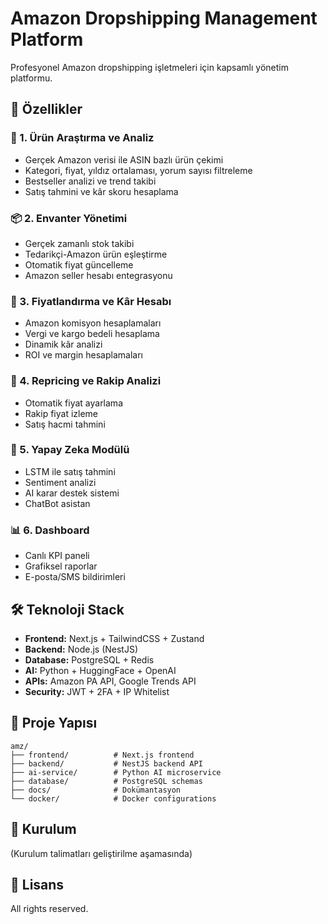 # Amazon Dropshipping Management Platform

Profesyonel Amazon dropshipping işletmeleri için kapsamlı yönetim platformu.

## 🚀 Özellikler

### 🧩 1. Ürün Araştırma ve Analiz
- Gerçek Amazon verisi ile ASIN bazlı ürün çekimi
- Kategori, fiyat, yıldız ortalaması, yorum sayısı filtreleme
- Bestseller analizi ve trend takibi
- Satış tahmini ve kâr skoru hesaplama

### 📦 2. Envanter Yönetimi
- Gerçek zamanlı stok takibi
- Tedarikçi-Amazon ürün eşleştirme
- Otomatik fiyat güncelleme
- Amazon seller hesabı entegrasyonu

### 💸 3. Fiyatlandırma ve Kâr Hesabı
- Amazon komisyon hesaplamaları
- Vergi ve kargo bedeli hesaplama
- Dinamik kâr analizi
- ROI ve margin hesaplamaları

### 🔁 4. Repricing ve Rakip Analizi
- Otomatik fiyat ayarlama
- Rakip fiyat izleme
- Satış hacmi tahmini

### 🧠 5. Yapay Zeka Modülü
- LSTM ile satış tahmini
- Sentiment analizi
- AI karar destek sistemi
- ChatBot asistan

### 📊 6. Dashboard
- Canlı KPI paneli
- Grafiksel raporlar
- E-posta/SMS bildirimleri

## 🛠 Teknoloji Stack

- **Frontend:** Next.js + TailwindCSS + Zustand
- **Backend:** Node.js (NestJS)
- **Database:** PostgreSQL + Redis
- **AI:** Python + HuggingFace + OpenAI
- **APIs:** Amazon PA API, Google Trends API
- **Security:** JWT + 2FA + IP Whitelist

## 📁 Proje Yapısı

```
amz/
├── frontend/          # Next.js frontend
├── backend/           # NestJS backend API
├── ai-service/        # Python AI microservice
├── database/          # PostgreSQL schemas
├── docs/              # Dokümantasyon
└── docker/            # Docker configurations
```

## 🚦 Kurulum

(Kurulum talimatları geliştirilme aşamasında)

## 📄 Lisans

All rights reserved.